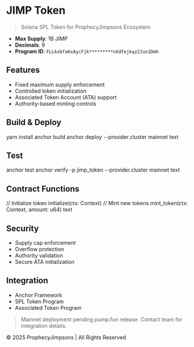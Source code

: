 # JIMP Token
> Solana SPL Token for ProphecyJimpsons Ecosystem

- **Max Supply**: 1B JIMP
- **Decimals**: 9
- **Program ID**: `FLLkxbfaKxAycFjk*********nXdfejkqz2Jun1Dmh`

## Features
- Fixed maximum supply enforcement
- Controlled token initialization
- Associated Token Account (ATA) support
- Authority-based minting controls

## Build & Deploy
yarn install
anchor build
anchor deploy --provider.cluster mainnet
text

## Test
anchor test
anchor verify -p jimp_token --provider.cluster mainnet
text

## Contract Functions
// Initialize token
initialize(ctx: Context<Initialize>)
// Mint new tokens
mint_token(ctx: Context<MintToken>, amount: u64)
text

## Security
- Supply cap enforcement
- Overflow protection
- Authority validation
- Secure ATA initialization

## Integration
- Anchor Framework
- SPL Token Program
- Associated Token Program

> Mainnet deployment pending pump.fun release. Contact team for integration details.

© 2025 ProphecyJimpsons | All Rights Reserved
